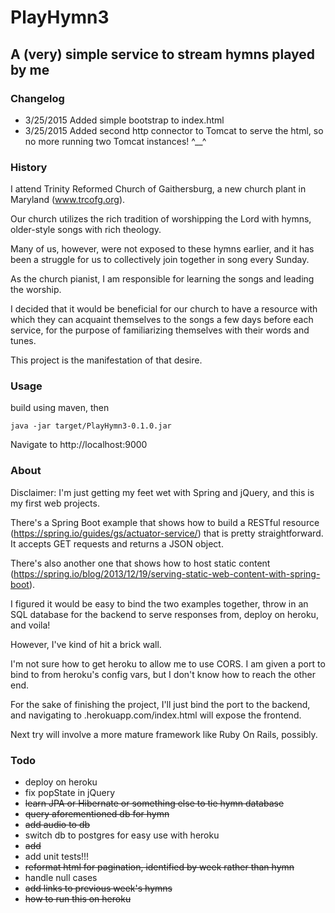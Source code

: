 # PlayHymn3
## A (very) simple service to stream hymns played by me

### Changelog
- 3/25/2015 Added simple bootstrap to index.html
- 3/25/2015 Added second http connector to Tomcat to serve the html, so no more running two Tomcat instances! ^__^

### History
I attend Trinity Reformed Church of Gaithersburg, a new church plant in Maryland (www.trcofg.org).

Our church utilizes the rich tradition of worshipping the Lord with hymns, older-style songs with rich theology.

Many of us, however, were not exposed to these hymns earlier, and it has been a struggle for us to collectively join together in song every Sunday.

As the church pianist, I am responsible for learning the songs and leading the worship.

I decided that it would be beneficial for our church to have a resource with which they can acquaint themselves to the songs a few days before each service, for the purpose of familiarizing themselves with their words and tunes.

This project is the manifestation of that desire.

### Usage
build using maven, then

```
java -jar target/PlayHymn3-0.1.0.jar
```

Navigate to http://localhost:9000

### About
Disclaimer: I'm just getting my feet wet with Spring and jQuery, and this is my first web projects.

There's a Spring Boot example that shows how to build a RESTful resource (https://spring.io/guides/gs/actuator-service/) that is pretty straightforward. It accepts GET requests and returns a JSON object.

There's also another one that shows how to host static content (https://spring.io/blog/2013/12/19/serving-static-web-content-with-spring-boot).

I figured it would be easy to bind the two examples together, throw in an SQL database for the backend to serve responses from, deploy on heroku, and voila!

However, I've kind of hit a brick wall.

I'm not sure how to get heroku to allow me to use CORS. I am given a port to bind to from heroku's config vars, but I don't know how to reach the other end.

For the sake of finishing the project, I'll just bind the port to the backend, and navigating to <name>.herokuapp.com/index.html will expose the frontend.

Next try will involve a more mature framework like Ruby On Rails, possibly.


### Todo
- deploy on heroku
- fix popState in jQuery
- ~~learn JPA or Hibernate or something else to tie hymn database~~
- ~~query aforementioned db for hymn~~
- ~~add audio to db~~
- switch db to postgres for easy use with heroku
- ~~add <audio> to html~~
- add unit tests!!!
- ~~reformat html for pagination, identified by week rather than hymn~~
- handle null cases
- ~~add links to previous week's hymns~~
- ~~how to run this on heroku~~

